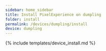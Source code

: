 ```yaml
---
sidebar: home_sidebar
title: Install PixelExperience on dumpling
folder: install
permalink: /devices/dumpling/install
device: dumpling
---
```

{% include templates/device_install.md %}
